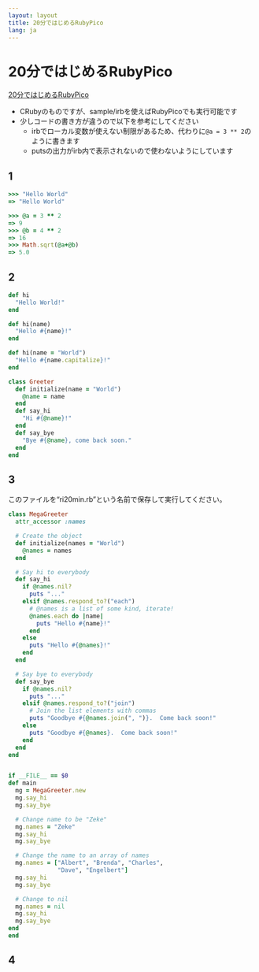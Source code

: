 ```yaml
---
layout: layout
title: 20分ではじめるRubyPico
lang: ja
---
```

# 20分ではじめるRubyPico

[20分ではじめるRubyPico](https://www.ruby-lang.org/ja/documentation/quickstart)

- CRubyのものですが、sample/irbを使えばRubyPicoでも実行可能です
- 少しコードの書き方が違うので以下を参考にしてください
  - irbでローカル変数が使えない制限があるため、代わりに`@a = 3 ** 2`のように書きます
  - putsの出力がirb内で表示されないので使わないようにしています

## 1

```ruby
>>> "Hello World"
=> "Hello World"
```

```ruby
>>> @a = 3 ** 2
=> 9
>>> @b = 4 ** 2
=> 16
>>> Math.sqrt(@a+@b)
=> 5.0
```

## 2

```ruby
def hi
  "Hello World!"
end
```

```ruby
def hi(name)
  "Hello #{name}!"
end
```

```ruby
def hi(name = "World")
  "Hello #{name.capitalize}!"
end
```

```ruby
class Greeter
  def initialize(name = "World")
    @name = name
  end
  def say_hi
    "Hi #{@name}!"
  end
  def say_bye
    "Bye #{@name}, come back soon."
  end
end
```

## 3

このファイルを“ri20min.rb”という名前で保存して実行してください。

```ruby
class MegaGreeter
  attr_accessor :names

  # Create the object
  def initialize(names = "World")
    @names = names
  end

  # Say hi to everybody
  def say_hi
    if @names.nil?
      puts "..."
    elsif @names.respond_to?("each")
      # @names is a list of some kind, iterate!
      @names.each do |name|
        puts "Hello #{name}!"
      end
    else
      puts "Hello #{@names}!"
    end
  end

  # Say bye to everybody
  def say_bye
    if @names.nil?
      puts "..."
    elsif @names.respond_to?("join")
      # Join the list elements with commas
      puts "Goodbye #{@names.join(", ")}.  Come back soon!"
    else
      puts "Goodbye #{@names}.  Come back soon!"
    end
  end
end


if __FILE__ == $0
def main
  mg = MegaGreeter.new
  mg.say_hi
  mg.say_bye

  # Change name to be "Zeke"
  mg.names = "Zeke"
  mg.say_hi
  mg.say_bye

  # Change the name to an array of names
  mg.names = ["Albert", "Brenda", "Charles",
              "Dave", "Engelbert"]
  mg.say_hi
  mg.say_bye

  # Change to nil
  mg.names = nil
  mg.say_hi
  mg.say_bye
end
end
```

## 4

